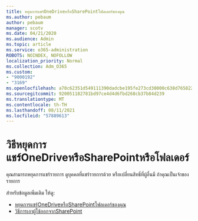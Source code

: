 ```yaml
---
title: หยุดการแชร์OneDriveหรือSharePointโฟลเดอร์ของคุณ
ms.author: pebaum
author: pebaum
manager: scotv
ms.date: 04/21/2020
ms.audience: Admin
ms.topic: article
ms.service: o365-administration
ROBOTS: NOINDEX, NOFOLLOW
localization_priority: Normal
ms.collection: Adm_O365
ms.custom:
- "9000192"
- "3169"
ms.openlocfilehash: a70c62351d549111390dadcbe195fe273cd30000c638d765822e43d0ccd07dbe
ms.sourcegitcommit: 920051182781bd97ce4d4d6fbd268cb37b84d239
ms.translationtype: MT
ms.contentlocale: th-TH
ms.lasthandoff: 08/11/2021
ms.locfileid: "57889613"
---
```

# <a name="how-to-stop-sharing-onedrive-or-sharepoint-files-or-folders"></a>วิธีหยุดการแชร์OneDriveหรือSharePointหรือโฟลเดอร์

คุณสามารถหยุดการแชร์รายการ ดูบุคคลที่แชร์รายการด้วย หรือเปลี่ยนสิทธิ์ที่ผู้อื่นมี ถ้าคุณเป็นเจ้าของรายการ

สำหรับข้อมูลเพิ่มเติม ให้ดู: 

- [หยุดการแชร์OneDriveหรือSharePointโฟลเดอร์ของคุณ](https://support.office.com/article/stop-sharing-onedrive-or-sharepoint-files-or-folders-or-change-permissions-0a36470f-d7fe-40a0-bd74-0ac6c1e13323)
- [วิธีการเอาผู้ใช้ออกจากSharePoint](https://docs.microsoft.com/sharepoint/remove-users)